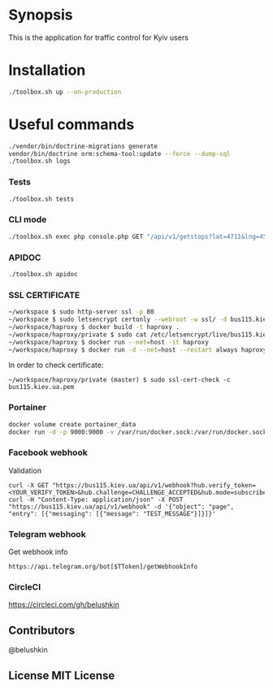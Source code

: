 # Synopsis 
This is the application for traffic control for Kyiv users

# Installation
```bash
./toolbox.sh up --on-production
```
# Useful commands
```bash
./vendor/bin/doctrine-migrations generate
vendor/bin/doctrine orm:schema-tool:update --force --dump-sql
./toolbox.sh logs
```
### Tests
```bash
./toolbox.sh tests
```
### CLI mode
```bash
./toolbox.sh exec php console.php GET "/api/v1/getstops?lat=4711&lng=4567"
```
### APIDOC
```bash
./toolbox.sh apidoc
```
### SSL CERTIFICATE
```bash
~/workspace $ sudo http-server ssl -p 80
~/workspace $ sudo letsencrypt certonly --webroot -w ssl/ -d bus115.kiev.ua
~/workspace/haproxy $ docker build -t haproxy .
~/workspace/haproxy/private $ sudo cat /etc/letsencrypt/live/bus115.kiev.ua-0001/fullchain.pem /etc/letsencrypt/live/bus115.kiev.ua-0001/privkey.pem > bus115.kiev.ua.pem
~/workspace/haproxy $ docker run --net=host -it haproxy
~/workspace/haproxy $ docker run -d --net=host --restart always haproxy
```
In order to check certificate:
```
~/workspace/haproxy/private (master) $ sudo ssl-cert-check -c bus115.kiev.ua.pem
```

### Portainer
```bash
docker volume create portainer_data
docker run -d -p 9000:9000 -v /var/run/docker.sock:/var/run/docker.sock -v portainer_data:/data portainer/portainer
```

### Facebook webhook
Validation
```
curl -X GET "https://bus115.kiev.ua/api/v1/webhook?hub.verify_token=<YOUR_VERIFY_TOKEN>&hub.challenge=CHALLENGE_ACCEPTED&hub.mode=subscribe"
curl -H "Content-Type: application/json" -X POST "https://bus115.kiev.ua/api/v1/webhook" -d '{"object": "page", "entry": [{"messaging": [{"message": "TEST_MESSAGE"}]}]}'
```
### Telegram webhook
Get webhook info
```
https://api.telegram.org/bot[$TToken]/getWebhookInfo
```

### CircleCI
https://circleci.com/gh/belushkin

## Contributors 
@belushkin

## License MIT License
